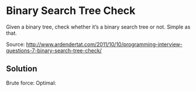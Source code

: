 # Binary Search Tree Check

Given a binary tree, check whether it’s a binary search tree or not. Simple as that.

Source: http://www.ardendertat.com/2011/10/10/programming-interview-questions-7-binary-search-tree-check/

## Solution

Brute force: 
Optimal: 